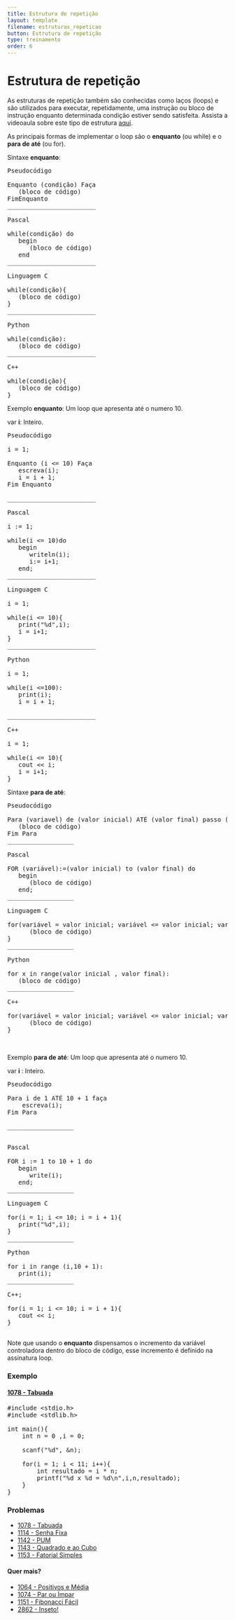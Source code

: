 ```yaml
---
title: Estrutura de repetição
layout: template
filename: estruturas_repeticao
button: Estrutura de repetição
type: treinamento
order: 6
---
```

# Estrutura de repetição

As estruturas de repetição também são conhecidas como laços (loops) e são utilizados para executar, repetidamente, uma instrução ou bloco de instrução enquanto determinada condição estiver sendo satisfeita. Assista a videoaula sobre este tipo de estrutura [aqui](https://www.youtube.com/watch?v=iGCccMqmJZ0&ab_channel=COBI).

As principais formas de implementar o loop são o **enquanto** (ou while) e o **para de até** (ou for).

Sintaxe **enquanto**:


<pre>
Pseudocódigo             
                         
Enquanto (condição) Faça 
   (bloco de código)     
FimEnquanto             
________________________

Pascal

while(condição) do
   begin
      (bloco de código)
   end
________________________

Linguagem C

while(condição){
   (bloco de código)
}
________________________

Python

while(condição):
   (bloco de código)
________________________

C++

while(condição){
   (bloco de código)
}
</pre>

Exemplo **enquanto**:
Um loop que apresenta até o numero 10.

var **i**: Inteiro.

<pre>
Pseudocódigo             
                         
i = 1;                   
                         
Enquanto (i <= 10) Faça
   escreva(i);           
   i = i + 1;            
Fim Enquanto             
                         
________________________

Pascal 

i := 1;

while(i <= 10)do
   begin
      writeln(i);
      i:= i+1;
   end;
________________________

Linguagem C

i = 1;

while(i <= 10){
   print("%d",i);
   i = i+1;
}
________________________

Python

i = 1;

while(i <=100):
   print(i);
   i = i + 1;

________________________

C++

i = 1;

while(i <= 10){
   cout << i;
   i = i+1;
}
</pre>


Sintaxe **para de até**:

<pre>
Pseudocódigo

Para (variavel) de (valor inicial) ATÉ (valor final) passo (incremento) faça  
   (bloco de código)
Fim Para            
__________________

Pascal

FOR (variável):=(valor inicial) to (valor final) do	
   begin
      (bloco de código)
   end;
__________________

Linguagem C

for(variável = valor inicial; variável <= valor inicial; variável = variável + 1){
      (bloco de código)
}
__________________

Python

for x in range(valor inicial , valor final):
   (bloco de código)
__________________

C++

for(variável = valor inicial; variável <= valor inicial; variável = variável + 1){
      (bloco de código)
}


</pre>
Exemplo **para de até**:
Um loop que apresenta até o numero 10.

var **i** : Inteiro.

<pre>
Pseudocódigo                 
                             
Para i de 1 ATÉ 10 + 1 faça  
    escreva(i);              
Fim Para                     
                             
__________________


Pascal

FOR i := 1 to 10 + 1 do
   begin
      write(i);
   end;
__________________

Linguagem C

for(i = 1; i <= 10; i = i + 1){
   print("%d",i);
}
__________________

Python

for i in range (i,10 + 1):
   print(i);
__________________
 
C++;

for(i = 1; i <= 10; i = i + 1){
   cout << i;
}

</pre>
Note que usando o **enquanto** dispensamos o incremento da variável controladora dentro do bloco de código, 
esse incremento é definido na assinatura loop.

### Exemplo
#### [1078 - Tabuada](https://www.beecrowd.com.br/judge/pt/problems/view/1078)

<pre>
#include &lt;stdio.h&gt;
#include &lt;stdlib.h&gt;

int main(){
	int n = 0 ,i = 0;

	scanf("%d", &amp;n);

	for(i = 1; i < 11; i++){
		int resultado = i * n;
		printf("%d x&#160;%d =&#160;%d\n",i,n,resultado);
	}
}
</pre>

### Problemas

- [1078 - Tabuada](https://www.beecrowd.com.br/judge/pt/problems/view/1078)
- [1114 - Senha Fixa](https://www.beecrowd.com.br/judge/pt/problems/view/1114)
- [1142 - PUM](https://www.beecrowd.com.br/judge/pt/problems/view/1142)
- [1143 - Quadrado e ao Cubo](https://www.beecrowd.com.br/judge/pt/problems/view/1143)
- [1153 - Fatorial Simples](https://www.beecrowd.com.br/judge/pt/problems/view/1153)


#### Quer mais?
- [1064 - Positivos e Média](https://www.beecrowd.com.br/judge/pt/problems/view/1064)
- [1074 - Par ou Ímpar](https://www.beecrowd.com.br/judge/pt/problems/view/1074)
- [1151 - Fibonacci Fácil](https://www.beecrowd.com.br/judge/pt/problems/view/1151)
- [2862 - Inseto!](https://www.beecrowd.com.br/judge/pt/problems/view/2862)

